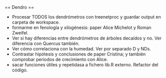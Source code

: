 == Dendro ==
- Procesar TODOS los dendrómetros con treenetproc y guardar output en carpeta de workspace.
- formarme en fenología y xilogénesis: paper Alice Michelot y Roman Zweifel.
- Ver si hay diferencias entre dendrómetros de árboles decaídos y no. Ver diferencia con Quercus también.
- Ver cómo correlaciona con la humedad. Ver por separado D y NDs.
- Contrastar hipótesis y conclusiones de paper Cristina; y también comprobar periodos de crecimiento con Alice.
- sacar funciones útiles y repetidasa a fichero lib.R externo. Refactor del código.

